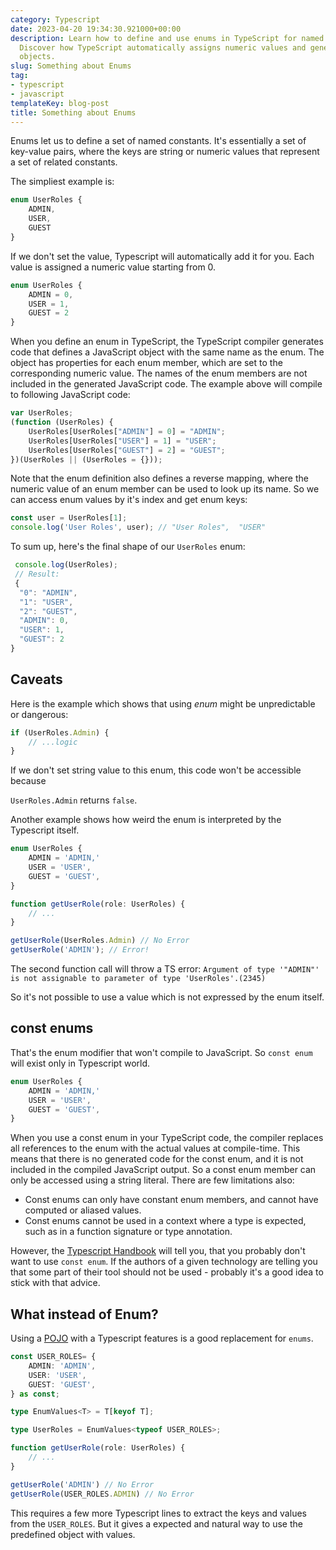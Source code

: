 ```yaml
---
category: Typescript
date: 2023-04-20 19:34:30.921000+00:00
description: Learn how to define and use enums in TypeScript for named constants.
  Discover how TypeScript automatically assigns numeric values and generates JavaScript
  objects.
slug: Something about Enums
tag:
- typescript
- javascript
templateKey: blog-post
title: Something about Enums
---
```


Enums let us to define a set of named constants. It's essentially a set of key-value pairs, where the keys are string or numeric values that represent a set of related constants.

The simpliest example is:

```typescript
enum UserRoles {
    ADMIN,
    USER,
    GUEST
}
```

If we don't set the value, Typescript will automatically add it for you. Each value is assigned a numeric value starting from 0.

```typescript
enum UserRoles {
    ADMIN = 0,
    USER = 1,
    GUEST = 2
}
```

When you define an enum in TypeScript, the TypeScript compiler generates code that defines a JavaScript object with the same name as the enum. The object has properties for each enum member, which are set to the corresponding numeric value. The names of the enum members are not included in the generated JavaScript code. The example above will compile to following JavaScript code:

```typescript
var UserRoles;
(function (UserRoles) {
    UserRoles[UserRoles["ADMIN"] = 0] = "ADMIN";
    UserRoles[UserRoles["USER"] = 1] = "USER";
    UserRoles[UserRoles["GUEST"] = 2] = "GUEST";
})(UserRoles || (UserRoles = {}));
```

Note that the enum definition also defines a reverse mapping, where the numeric value of an enum member can be used to look up its name. So we can access enum values by it's index and get enum keys:

```typescript
const user = UserRoles[1];
console.log('User Roles', user); // "User Roles",  "USER" 
```

To sum up, here's the final shape of our `UserRoles` enum:

```typescript
 console.log(UserRoles);
 // Result:
 {
  "0": "ADMIN",
  "1": "USER",
  "2": "GUEST",
  "ADMIN": 0,
  "USER": 1,
  "GUEST": 2
} 
```

## Caveats

Here is the example which shows that using *enum* might be unpredictable or dangerous:

```typescript
if (UserRoles.Admin) {
    // ...logic
}
```

If we don't set string value to this enum, this code won't be accessible because

`UserRoles.Admin` returns `false`.

Another example shows how weird the enum is interpreted by the Typescript itself.

```typescript
enum UserRoles {
    ADMIN = 'ADMIN,'
    USER = 'USER',
    GUEST = 'GUEST',
}

function getUserRole(role: UserRoles) {
    // ...
}

getUserRole(UserRoles.Admin) // No Error
getUserRole('ADMIN'); // Error!
```

The second function call will throw a TS error:
`Argument of type '"ADMIN"' is not assignable to parameter of type 'UserRoles'.(2345)`

So it's not possible to use a value which is not expressed by the enum itself.

## const enums

That's the enum modifier that won't compile to JavaScript. So `const enum` will exist only in Typescript world.

```typescript
enum UserRoles {
    ADMIN = 'ADMIN,'
    USER = 'USER',
    GUEST = 'GUEST',
}
```

When you use a const enum in your TypeScript code, the compiler replaces all references to the enum with the actual values at compile-time. This means that there is no generated code for the const enum, and it is not included in the compiled JavaScript output. So a const enum member can only be accessed using a string literal. There are few limitations also:

- Const enums can only have constant enum members, and cannot have computed or aliased values.
- Const enums cannot be used in a context where a type is expected, such as in a function signature or type annotation.

However, the <a href="https://www.typescriptlang.org/docs/handbook/enums.html#const-enums">Typescript Handbook</a> will tell you, that you probably don't want to use `const enum`. If the authors of a given technology are telling you that some part of their tool should not be used - probably it's a good idea to stick with that advice.

## What instead of Enum?

Using a <a href="https://en.wikipedia.org/wiki/Plain_old_Java_object">POJO</a> with a Typescript features is a good replacement for `enums`.

```typescript
const USER_ROLES= {
    ADMIN: 'ADMIN',
    USER: 'USER',
    GUEST: 'GUEST',
} as const;

type EnumValues<T> = T[keyof T];

type UserRoles = EnumValues<typeof USER_ROLES>;

function getUserRole(role: UserRoles) {
    // ...
}

getUserRole('ADMIN') // No Error
getUserRole(USER_ROLES.ADMIN) // No Error
```

This requires a few more Typescript lines to extract the keys and values from the `USER_ROLES`. But it gives a expected and natural way to use the predefined object with values.